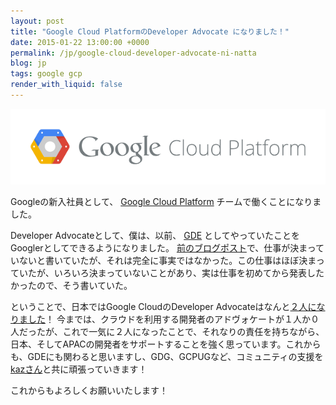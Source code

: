 ```yaml
---
layout: post
title: "Google Cloud PlatformのDeveloper Advocate になりました！"
date: 2015-01-22 13:00:00 +0000
permalink: /jp/google-cloud-developer-advocate-ni-natta
blog: jp
tags: google gcp
render_with_liquid: false
---
```


<!-- textlint-disable rousseau -->

<img alt="Google Cloud Platform" title="Google Cloud Platform" class="align-center" src="/assets/images/730/cloudplatform_horizontallockup_big.png" />

Googleの新入社員として、 [Google Cloud Platform](https://cloud.google.com/) チームで働くことになりました。

Developer Advocateとして、僕は、以前、 [GDE](https://www.ianlewis.org/jp/google-developer-experts) としてやっていたことをGooglerとしてできるようになりました。 [前のブログポスト](https://www.ianlewis.org/jp/beproud-wo-taisha-shimashita)で、仕事が決まっていないと書いていたが、それは完全に事実ではなかった。この仕事はほぼ決まっていたが、いろいろ決まっていないことがあり、実は仕事を初めてから発表したかったので、そう書いていた。

ということで、日本ではGoogle CloudのDeveloper Advocateはなんと[２人になりました](http://d.hatena.ne.jp/kazunori_279/20141201/1417388593)！ 今までは、クラウドを利用する開発者のアドヴォケートが１人か０人だったが、これで一気に２人になったことで、それなりの責任を持ちながら、日本、そしてAPACの開発者をサポートすることを強く思っています。これからも、GDEにも関わると思いますし、GDG、GCPUGなど、コミュニティの支援を[kazさん](http://d.hatena.ne.jp/kazunori_279/)と共に頑張っていきます！

これからもよろしくお願いいたします！

<!-- textlint-enable rousseau -->
